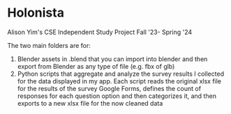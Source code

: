 # Holonista
Alison Yim's CSE Independent Study Project Fall '23- Spring '24

The two main folders are for:
1. Blender assets in .blend that you can import into blender and then export from Blender as any type of file (e.g. fbx of glb)
2. Python scripts that aggregate and analyze the survey results I collected for the data displayed in my app. Each script reads the original xlsx file for the results of the survey Google Forms, defines the count of responses for each question option and then categorizes it, and then exports to a new xlsx file for the now cleaned data
